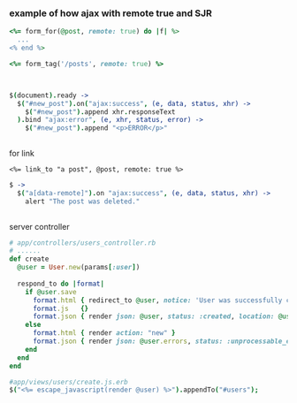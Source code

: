 ### example of how ajax with remote true and SJR

```ruby
<%= form_for(@post, remote: true) do |f| %>
  ...
<% end %>

<%= form_tag('/posts', remote: true) %>



```


```coffeescript

$(document).ready ->
  $("#new_post").on("ajax:success", (e, data, status, xhr) ->
    $("#new_post").append xhr.responseText
  ).bind "ajax:error", (e, xhr, status, error) ->
    $("#new_post").append "<p>ERROR</p>"
    

```


for link

```erb
<%= link_to "a post", @post, remote: true %>
```


```coffeescript
$ ->
  $("a[data-remote]").on "ajax:success", (e, data, status, xhr) ->
    alert "The post was deleted."    
    
```


server controller

```ruby
# app/controllers/users_controller.rb
# ......
def create
  @user = User.new(params[:user])
 
  respond_to do |format|
    if @user.save
      format.html { redirect_to @user, notice: 'User was successfully created.' }
      format.js   {}
      format.json { render json: @user, status: :created, location: @user }
    else
      format.html { render action: "new" }
      format.json { render json: @user.errors, status: :unprocessable_entity }
    end
  end
end
```

```coffeescript
#app/views/users/create.js.erb
$("<%= escape_javascript(render @user) %>").appendTo("#users");

```



